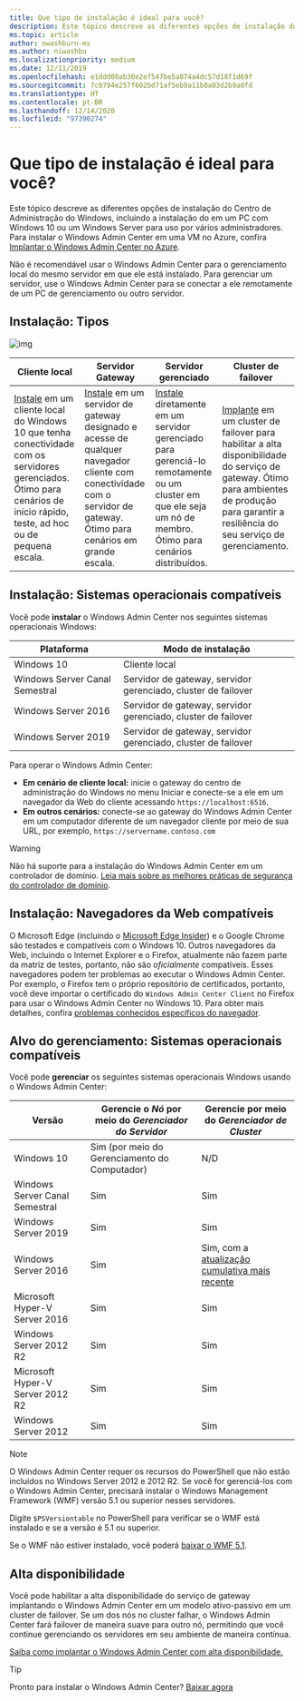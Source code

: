 ```yaml
---
title: Que tipo de instalação é ideal para você?
description: Este tópico descreve as diferentes opções de instalação do Centro de Administração do Windows, incluindo a instalação do em um PC com Windows 10 ou um Windows Server para uso por vários administradores.
ms.topic: article
author: nwashburn-ms
ms.author: niwashbu
ms.localizationpriority: medium
ms.date: 12/11/2019
ms.openlocfilehash: e1ddd00ab30e2ef547be5a874a4dc57d18f1d69f
ms.sourcegitcommit: 7c0794e257f602bd71af5eb9a11b8a03d2b9adfd
ms.translationtype: HT
ms.contentlocale: pt-BR
ms.lasthandoff: 12/14/2020
ms.locfileid: "97390274"
---
```

# <a name="what-type-of-installation-is-right-for-you"></a>Que tipo de instalação é ideal para você?

Este tópico descreve as diferentes opções de instalação do Centro de Administração do Windows, incluindo a instalação do em um PC com Windows 10 ou um Windows Server para uso por vários administradores. Para instalar o Windows Admin Center em uma VM no Azure, confira [Implantar o Windows Admin Center no Azure](../azure/deploy-wac-in-azure.md).

Não é recomendável usar o Windows Admin Center para o gerenciamento local do mesmo servidor em que ele está instalado. Para gerenciar um servidor, use o Windows Admin Center para se conectar a ele remotamente de um PC de gerenciamento ou outro servidor.

## <a name="installation-types"></a>Instalação: Tipos

![img](../media/deployment-options/install-options.PNG)

| Cliente local                                | Servidor Gateway                                  | Servidor gerenciado                               | Cluster de failover                           |
|---------------------------------------------|-------------------------------------------------|----------------------------------------------|--------------------------------------------|
| [Instale](../deploy/install.md) em um cliente local do Windows 10 que tenha conectividade com os servidores gerenciados. Ótimo para cenários de início rápido, teste, ad hoc ou de pequena escala. |[Instale](../deploy/install.md) em um servidor de gateway designado e acesse de qualquer navegador cliente com conectividade com o servidor de gateway. Ótimo para cenários em grande escala. | [Instale](../deploy/install.md) diretamente em um servidor gerenciado para gerenciá-lo remotamente ou um cluster em que ele seja um nó de membro. Ótimo para cenários distribuídos. | [Implante](#high-availability) em um cluster de failover para habilitar a alta disponibilidade do serviço de gateway. Ótimo para ambientes de produção para garantir a resiliência do seu serviço de gerenciamento. |

## <a name="installation-supported-operating-systems"></a>Instalação: Sistemas operacionais compatíveis

Você pode **instalar** o Windows Admin Center nos seguintes sistemas operacionais Windows:

| **Plataforma**                       | **Modo de instalação** |
| -----------------------------------| --------------------- |
| Windows 10                         | Cliente local |
| Windows Server Canal Semestral | Servidor de gateway, servidor gerenciado, cluster de failover |
| Windows Server 2016                | Servidor de gateway, servidor gerenciado, cluster de failover |
| Windows Server 2019                | Servidor de gateway, servidor gerenciado, cluster de failover |

Para operar o Windows Admin Center:

- **Em cenário de cliente local:** inicie o gateway do centro de administração do Windows no menu Iniciar e conecte-se a ele em um navegador da Web do cliente acessando `https://localhost:6516`.
- **Em outros cenários:** conecte-se ao gateway do Windows Admin Center em um computador diferente de um navegador cliente por meio de sua URL, por exemplo, `https://servername.contoso.com`

> [!WARNING]
> Não há suporte para a instalação do Windows Admin Center em um controlador de domínio. [Leia mais sobre as melhores práticas de segurança do controlador de domínio](../../../identity/ad-ds/plan/security-best-practices/securing-domain-controllers-against-attack.md).

## <a name="installation-supported-web-browsers"></a>Instalação: Navegadores da Web compatíveis

O Microsoft Edge (incluindo o [Microsoft Edge Insider](https://microsoftedgeinsider.com)) e o Google Chrome são testados e compatíveis com o Windows 10. Outros navegadores da Web, incluindo o Internet Explorer e o Firefox, atualmente não fazem parte da matriz de testes, portanto, não são *oficialmente* compatíveis. Esses navegadores podem ter problemas ao executar o Windows Admin Center. Por exemplo, o Firefox tem o próprio repositório de certificados, portanto, você deve importar o certificado do `Windows Admin Center Client` no Firefox para usar o Windows Admin Center no Windows 10. Para obter mais detalhes, confira [problemas conhecidos específicos do navegador](../support/known-issues.md#browser-specific-issues).

## <a name="management-target-supported-operating-systems"></a>Alvo do gerenciamento: Sistemas operacionais compatíveis

Você pode **gerenciar** os seguintes sistemas operacionais Windows usando o Windows Admin Center:

| Versão | Gerencie o *Nó* por meio do *Gerenciador do Servidor* | Gerencie por meio do *Gerenciador de Cluster* |
| ------------------------- |--------------- | ----- |
| Windows 10 | Sim (por meio do Gerenciamento do Computador) | N/D |
| Windows Server Canal Semestral | Sim | Sim |
| Windows Server 2019 | Sim | Sim |
| Windows Server 2016 | Sim | Sim, com a [atualização cumulativa mais recente](../use/manage-hyper-converged.md#prepare-your-windows-server-2016-cluster-for-windows-admin-center) |
| Microsoft Hyper-V Server 2016 | Sim | Sim |
| Windows Server 2012 R2 | Sim | Sim |
| Microsoft Hyper-V Server 2012 R2 | Sim | Sim |
| Windows Server 2012 | Sim | Sim |

> [!NOTE]
> O Windows Admin Center requer os recursos do PowerShell que não estão incluídos no Windows Server 2012 e 2012 R2. Se você for gerenciá-los com o Windows Admin Center, precisará instalar o Windows Management Framework (WMF) versão 5.1 ou superior nesses servidores.
>
> Digite `$PSVersiontable` no PowerShell para verificar se o WMF está instalado e se a versão é 5.1 ou superior.
>
> Se o WMF não estiver instalado, você poderá [baixar o WMF 5.1](https://www.microsoft.com/download/details.aspx?id=54616).

## <a name="high-availability"></a>Alta disponibilidade

Você pode habilitar a alta disponibilidade do serviço de gateway implantando o Windows Admin Center em um modelo ativo-passivo em um cluster de failover. Se um dos nós no cluster falhar, o Windows Admin Center fará failover de maneira suave para outro nó, permitindo que você continue gerenciando os servidores em seu ambiente de maneira contínua.

[Saiba como implantar o Windows Admin Center com alta disponibilidade.](../deploy/high-availability.md)

> [!Tip]
> Pronto para instalar o Windows Admin Center? [Baixar agora](../overview.md)